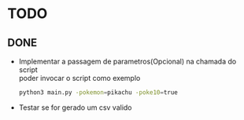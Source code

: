 # TODO


## DONE
- Implementar a passagem de parametros(Opcional) na chamada do script   
    poder invocar o script como exemplo
    ```bash
    python3 main.py -pokemon=pikachu -poke10=true
    ```

- Testar se for gerado um csv valido 